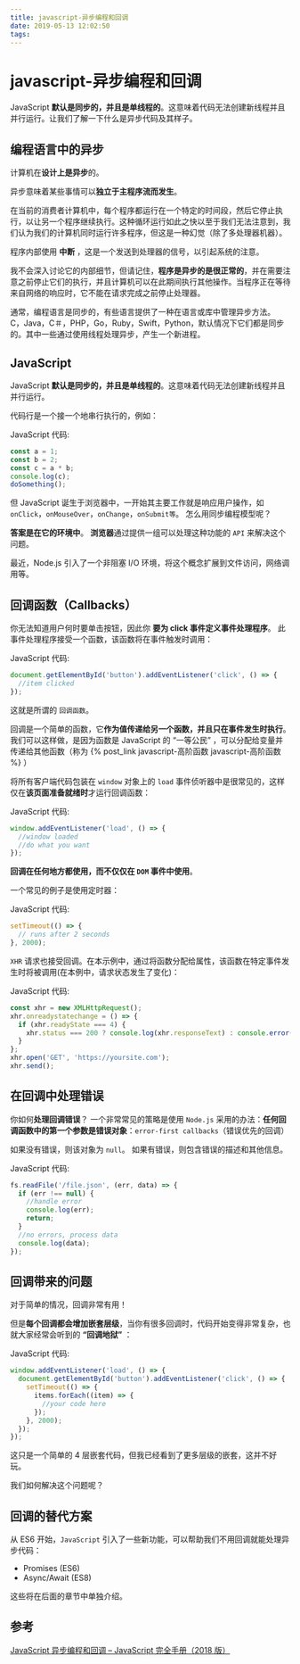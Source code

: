 ```yaml
---
title: javascript-异步编程和回调
date: 2019-05-13 12:02:50
tags:
---
```


# javascript-异步编程和回调

JavaScript **默认是同步的，并且是单线程的**。这意味着代码无法创建新线程并且并行运行。让我们了解一下什么是异步代码及其样子。

## 编程语言中的异步

计算机在**设计上是异步**的。

异步意味着某些事情可以**独立于主程序流而发生**。

在当前的消费者计算机中，每个程序都运行在一个特定的时间段，然后它停止执行，以让另一个程序继续执行。这种循环运行如此之快以至于我们无法注意到，我们认为我们的计算机同时运行许多程序，但这是一种幻觉（除了多处理器机器）。

程序内部使用 **中断** ，这是一个发送到处理器的信号，以引起系统的注意。

我不会深入讨论它的内部细节，但请记住，**程序是异步的是很正常的**，并在需要注意之前停止它们的执行，并且计算机可以在此期间执行其他操作。当程序正在等待来自网络的响应时，它不能在请求完成之前停止处理器。

通常，编程语言是同步的，有些语言提供了一种在语言或库中管理异步方法。 C，Java，C＃，PHP，Go，Ruby，Swift，Python，默认情况下它们都是同步的。其中一些通过使用线程处理异步，产生一个新进程。

## JavaScript

JavaScript **默认是同步的，并且是单线程的**。这意味着代码无法创建新线程并且并行运行。

代码行是一个接一个地串行执行的，例如：

JavaScript 代码:

```javascript
const a = 1;
const b = 2;
const c = a * b;
console.log(c);
doSomething();
```

但 JavaScript 诞生于浏览器中，一开始其主要工作就是响应用户操作，如 `onClick`，`onMouseOver`，`onChange`，`onSubmit等`。 怎么用同步编程模型呢？

**答案是在它的环境中**。 **浏览器**通过提供一组可以处理这种功能的 `API` 来解决这个问题。

最近，Node.js 引入了一个非阻塞 I/O 环境，将这个概念扩展到文件访问，网络调用等。

## 回调函数（Callbacks）

你无法知道用户何时要单击按钮，因此你 **要为 click 事件定义事件处理程序**。 此事件处理程序接受一个函数，该函数将在事件触发时调用：

JavaScript 代码:

```javascript
document.getElementById('button').addEventListener('click', () => {
  //item clicked
});
```

这就是所谓的 `回调函数`。

回调是一个简单的函数，它**作为值传递给另一个函数，并且只在事件发生时执行**。 我们可以这样做，是因为函数是 JavaScript 的 “一等公民” ，可以分配给变量并传递给其他函数（称为 {% post_link javascript-高阶函数 javascript-高阶函数 %} ）

将所有客户端代码包装在 `window` 对象上的 `load` 事件侦听器中是很常见的，这样仅在**该页面准备就绪时**才运行回调函数：

JavaScript 代码:

```javascript
window.addEventListener('load', () => {
  //window loaded
  //do what you want
});
```

**回调在任何地方都使用，而不仅仅在 `DOM` 事件中使用**。

一个常见的例子是使用定时器：

JavaScript 代码:

```javascript
setTimeout(() => {
  // runs after 2 seconds
}, 2000);
```

`XHR` 请求也接受回调。在本示例中，通过将函数分配给属性，该函数在特定事件发生时将被调用(在本例中，请求状态发生了变化)：

JavaScript 代码:

```javascript
const xhr = new XMLHttpRequest();
xhr.onreadystatechange = () => {
  if (xhr.readyState === 4) {
    xhr.status === 200 ? console.log(xhr.responseText) : console.error('error');
  }
};
xhr.open('GET', 'https://yoursite.com');
xhr.send();
```

## 在回调中处理错误

你如何**处理回调错误**？ 一个非常常见的策略是使用 `Node.js` 采用的办法：**任何回调函数中的第一个参数是错误对象**：`error-first callbacks`（错误优先的回调）

如果没有错误，则该对象为 `null`。 如果有错误，则包含错误的描述和其他信息。

JavaScript 代码:

```javascript
fs.readFile('/file.json', (err, data) => {
  if (err !== null) {
    //handle error
    console.log(err);
    return;
  }
  //no errors, process data
  console.log(data);
});
```

## 回调带来的问题

对于简单的情况，回调非常有用！

但是**每个回调都会增加嵌套层级**，当你有很多回调时，代码开始变得非常复杂，也就大家经常会听到的 **“回调地狱”** ：

JavaScript 代码:

```javascript
window.addEventListener('load', () => {
  document.getElementById('button').addEventListener('click', () => {
    setTimeout(() => {
      items.forEach((item) => {
        //your code here
      });
    }, 2000);
  });
});
```

这只是一个简单的 4 层嵌套代码，但我已经看到了更多层级的嵌套，这并不好玩。

我们如何解决这个问题呢？

## 回调的替代方案

从 ES6 开始，`JavaScript` 引入了一些新功能，可以帮助我们不用回调就能处理异步代码：

- Promises (ES6)
- Async/Await (ES8)

这些将在后面的章节中单独介绍。

## 参考

[JavaScript 异步编程和回调 – JavaScript 完全手册（2018 版）](https://www.html.cn/archives/10222)
